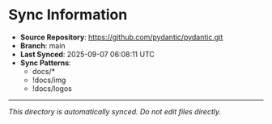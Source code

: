 # Sync Information

- **Source Repository**: https://github.com/pydantic/pydantic.git
- **Branch**: main
- **Last Synced**: 2025-09-07 06:08:11 UTC
- **Sync Patterns**:
  - docs/*
  - !docs/img
  - !docs/logos

---
*This directory is automatically synced. Do not edit files directly.*
